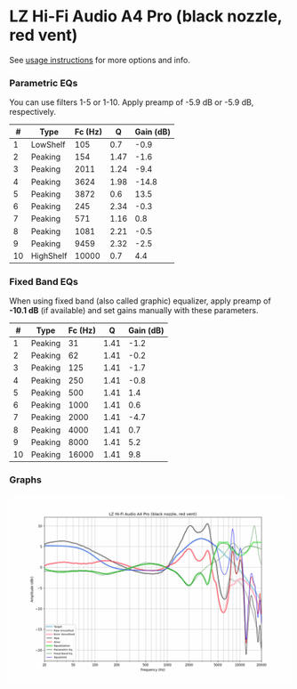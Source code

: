 # LZ Hi-Fi Audio A4 Pro (black nozzle, red vent)
See [usage instructions](https://github.com/jaakkopasanen/AutoEq#usage) for more options and info.

### Parametric EQs
You can use filters 1-5 or 1-10. Apply preamp of -5.9 dB or -5.9 dB, respectively.

|   # | Type      |   Fc (Hz) |    Q |   Gain (dB) |
|-----|-----------|-----------|------|-------------|
|   1 | LowShelf  |       105 | 0.7  |        -0.9 |
|   2 | Peaking   |       154 | 1.47 |        -1.6 |
|   3 | Peaking   |      2011 | 1.24 |        -9.4 |
|   4 | Peaking   |      3624 | 1.98 |       -14.8 |
|   5 | Peaking   |      3872 | 0.6  |        13.5 |
|   6 | Peaking   |       245 | 2.34 |        -0.3 |
|   7 | Peaking   |       571 | 1.16 |         0.8 |
|   8 | Peaking   |      1081 | 2.21 |        -0.5 |
|   9 | Peaking   |      9459 | 2.32 |        -2.5 |
|  10 | HighShelf |     10000 | 0.7  |         4.4 |

### Fixed Band EQs
When using fixed band (also called graphic) equalizer, apply preamp of **-10.1 dB** (if available) and set gains manually with these parameters.

|   # | Type    |   Fc (Hz) |    Q |   Gain (dB) |
|-----|---------|-----------|------|-------------|
|   1 | Peaking |        31 | 1.41 |        -1.2 |
|   2 | Peaking |        62 | 1.41 |        -0.2 |
|   3 | Peaking |       125 | 1.41 |        -1.7 |
|   4 | Peaking |       250 | 1.41 |        -0.8 |
|   5 | Peaking |       500 | 1.41 |         1.4 |
|   6 | Peaking |      1000 | 1.41 |         0.6 |
|   7 | Peaking |      2000 | 1.41 |        -4.7 |
|   8 | Peaking |      4000 | 1.41 |         0.7 |
|   9 | Peaking |      8000 | 1.41 |         5.2 |
|  10 | Peaking |     16000 | 1.41 |         9.8 |

### Graphs
![](./LZ%20Hi-Fi%20Audio%20A4%20Pro%20(black%20nozzle,%20red%20vent).png)
